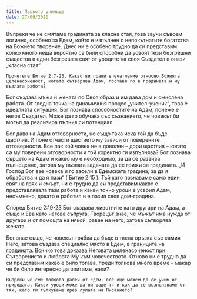 ```yaml
---
title: Първото училище
date: 27/09/2020
---
```


Въпреки че не смятаме градината за класна стая, това звучи съвсем логично, особено за Едем, който е изпълнен с непокътнатите богатства на Божието творение. Днес ни е особено трудно да си представим колко много неща вероятно са били способни да усвоят тези безгрешни същества в един безгрешен свят от уроците на своя Създател в онази „класна стая“.

`Прочетете Битие 2:7-23. Какво ви прави впечатление относно Божията целенасоченост, когато сътворява Адам, поставя го в градината и му възлага работа?`

Бог създава мъжа и жената по Своя образ и им дава дом и смислена работа. От гледна точка на динамичния процес „учител-ученик“, това е идеалната ситуация. Бог познава способностите на Адам, понеже е негов Създател. Може да го обучава със съзнанието, че човекът би могъл да реализира пълния си потенциал.

Бог дава на Адам отговорности, но също така иска той да бъде щастлив. И поне отчасти щастието му зависи от поверените отговорности. Все пак кой човек не е доволен – дори щастлив – когато са му поверени отговорности и той коректно ги изпълнява? Бог познава сърцето на Адам и какво му е необходимо, за да се развива пълноценно, затова му възлага задачата да се грижи за градината. „И Господ Бог взе човека и го засели в Едемската градина, за да я обработва и да я пази“ ( Битие 2:15 ). Тъй като познаваме само един свят на грях и смърт, ни е трудно да си представим какво е представлявала тази работа и какви точно уроци е усвоил Адам, несъмнено, докато е работил и е пазил своя дом-градина.

Според Битие 2:19-23 Бог създава животните като другари на Адам, а също и Ева като негова съпруга. Творецът знае, че мъжът има нужда от другари и от помощта на някой, равен на него, затова сътворява жената.

Бог знае също, че човекът трябва да бъде в тясна връзка със самия Него, затова създава специално място в Едем, в границите на градината. Всичко това доказва Неговата целенасоченост при Сътворението и любовта Му към човечеството. Отново ни е трудно да си представим какво е било тогава, преди толкова много време – макар че би било интересно да опитаме, нали?

`Въпреки че сме толкова далеч от Едем, все още можем да се учим от природата. Какви уроци може да ни даде тя и как да се възползваме от тях, като ги тълкуваме през лупата на Писанието?`